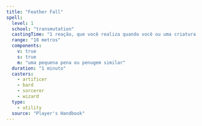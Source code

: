 ```yaml
---
title: "Feather Fall"
spell:
  level: 1
  school: "transmutation"
  castingTime: "1 reação, que você realiza quando você ou uma criatura a até 18 metros cair"
  range: "18 metros"
  components:
    v: true
    s: true
    m: "uma pequena pena ou penugem similar"
  duration: "1 minuto"
  casters:
    - artificer
    - bard
    - sorcerer
    - wizard
  type:
    - utility
  source: "Player's Handbook"
---
```

